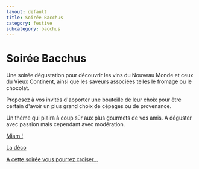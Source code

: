 ```yaml
---
layout: default
title: Soirée Bacchus
category: festive
subcategory: bacchus
---
```


# Soirée Bacchus

Une soirée dégustation pour découvrir les vins du Nouveau Monde et ceux du Vieux Continent, ainsi que les saveurs associées telles le fromage ou le chocolat.

Proposez à vos invités d'apporter une bouteille de leur choix pour être certain d'avoir un plus grand choix de cépages ou de provenance.

Un thème qui plaira à coup sûr aux plus gourmets de vos amis. A déguster avec passion mais cependant avec modération.

[Miam !](/pages/hallowine/miam.html)

[La déco](/pages/hallowine/deco.html)

[A cette soirée vous pourrez croiser...](/pages/hallowine/deguisements.html)
